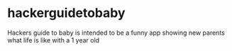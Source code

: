 # hackerguidetobaby
Hackers guide to baby is intended to be a funny app showing new parents what life is like with a 1 year old
